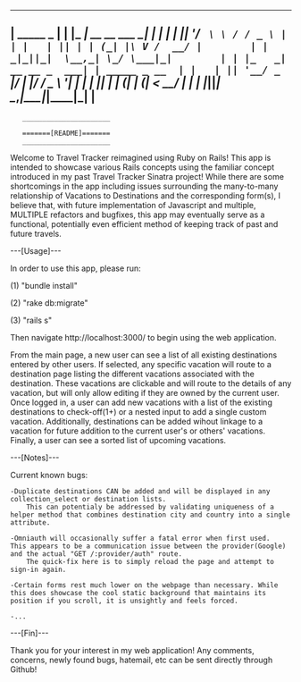 --------------------------------------
|  _____                    _         |
| |_   _| __ __ ___   _____| |        |
|   | || '__/ _` \ \ / / _ \ |        |
|   | || | | (_| |\ V /  __/ |        |
|  _|_||_|  \__,_| \_/ \___|_|        |
| |_   _| __ __ _  ___| | _____ _ __  |
|   | || '__/ _` |/ __| |/ / _ \ '__| |
|   | || | | (_| | (__|   <  __/ |    |
|   |_||_|  \__,_|\___|_|\_\___|_|    |
---------------------------------------
       ______________________
       
       =======[README]=======
       ______________________

Welcome to Travel Tracker reimagined using Ruby on Rails!  This app is intended to showcase various Rails concepts using the familiar concept introduced in my past Travel Tracker Sinatra project!  While there are some shortcomings in the app including issues surrounding the many-to-many relationship of Vacations to Destinations and the corresponding form(s), I believe that, with future implementation of Javascript and multiple, MULTIPLE refactors and bugfixes, this app may eventually serve as a functional, potentially even efficient method of keeping track of past and future travels.  

---[Usage]---

In order to use this app, please run: 

(1) "bundle install"

(2) "rake db:migrate" 

(3) "rails s"

Then navigate http://localhost:3000/ to begin using the web application.

From the main page, a new user can see a list of all existing destinations entered by other users.  If selected, any specific vacation will route to a destination page listing the different vacations associated with the destination.  These vacations are clickable and will route to the details of any vacation, but will only allow editing if they are owned by the current user.  Once logged in, a user can add new vacations with a list of the existing destinations to check-off(1+) or a nested input to add a single custom vacation.  Additionally, destinations can be added wihout linkage to a vacation for future addition to the current user's or others' vacations.  Finally, a user can see a sorted list of upcoming vacations.

---[Notes]---

Current known bugs:

    -Duplicate destinations CAN be added and will be displayed in any collection_select or destination lists.
        This can potentialy be addressed by validating uniqueness of a helper method that combines destination city and country into a single attribute.

    -Omniauth will occasionally suffer a fatal error when first used.  This appears to be a communication issue between the provider(Google) and the actual "GET /:provider/auth" route.
        The quick-fix here is to simply reload the page and attempt to sign-in again.

    -Certain forms rest much lower on the webpage than necessary. While this does showcase the cool static background that maintains its position if you scroll, it is unsightly and feels forced.

    -...

---[Fin]---

Thank you for your interest in my web application! Any comments, concerns, newly found bugs, hatemail, etc can be sent directly through Github!
